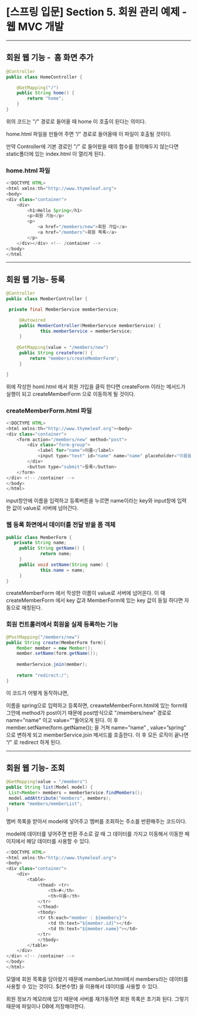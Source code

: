 # [스프링 입문] Section 5. 회원 관리 예제 - 웹 MVC 개발

---

## ****회원 웹 기능 -  홈 화면 추가****

```java
@Controller
public class HomeController {

    @GetMapping("/")
    public String home() {
        return "home";
    }
}
```

위의 코드는 "/" 경로로 들어올 때 home 이 호출이 된다는 의미다.

home.html 파일을 만들어 주면 “/” 경로로 들어올때 이 파일이 호출될 것이다.

만약 Controller에 기본 경로인 "/" 로 들어왔을 때의 함수를 정의해두지 않는다면 static폴더에 있는 index.html 이 열리게 된다.

### home.html 파일

```java
<!DOCTYPE HTML>
<html xmlns:th="http://www.thymeleaf.org">
<body>
<div class="container">
    <div>
        <h1>Hello Spring</h1>
        <p>회원 기능</p>
        <p>
            <a href="/members/new">회원 가입</a>
            <a href="/members">회원 목록</a>
        </p>
    </div></div> <!-- /container -->
</body>
</html
```

---

## 회원 웹 기능- 등록

```java
@Controller
public class MemberController {

 private final MemberService memberService;

	 @Autowired
	 public MemberController(MemberService memberService) {
			 this.memberService = memberService;
	 }
	 
	@GetMapping(value = "/members/new")
	 public String createForm() {
		 return "members/createMemberForm";
	 }

}
```

위에 작성한 homl.html 에서 회원 가입을 클릭 한다면 createForm 이라는 메서드가 실행이 되고 createMemberForm 으로 이동하게 될 것이다.

### createMemberForm.html 파일

```java
<!DOCTYPE HTML>
<html xmlns:th="http://www.thymeleaf.org"><body>
<div class="container">
    <form action="/members/new" method="post">
        <div class="form-group">
            <label for="name">이름</label>
            <input type="text" id="name" name="name" placeholder="이름을 입력하세요">
        </div>
        <button type="submit">등록</button>
    </form>
</div> <!-- /container -->
</body>
</html>
```

input창안에 이름을 입력하고 등록버튼을 누르면 name이라는 key와 input창에 입력한 값이 value로 서버에 넘어간다.

### 웹 등록 화면에서 데이터를 전달 받을 폼 객체

```java
public class MemberForm {
   private String name;
	 public String getName() {
			 return name;
	 }
	 public void setName(String name) {
			 this.name = name;
	 }
}
```

createMemberForm 에서 작성한 이름이 value로 서버에 넘어온다. 이 때 createMemberForm 에서 key 값과 MemberForm에 있는 key 값이 동일 하다면 자동으로 매칭된다.

### 회원 컨트롤러에서 회원을 실제 등록하는 기능

```java
@PostMapping("/members/new")
public String create(MemberForm form){
    Member member = new Member();
    member.setName(form.getName());
 
    memberService.join(member);
 
    return "redirect:/";
}
```

이 코드가 어떻게 동작하냐면,

이름을 spring으로 입력하고 등록하면, creawteMemberForm.html에 있는 form태그안에 method가 post이기 때문에 post방식으로 "/members/new" 경로로 name="name" 이고 value=""들어오게 된다. 이 후 member.setName(form.getName()); 을 거쳐 name=”name” , value=”spring” 으로 변하게 되고 memberService.join 메서드를 호출한다. 이 후 모든 로직이 끝나면 “/” 로 redirect 하게 된다.

---

## 회원 웹 기능- 조회

```java
@GetMapping(value = "/members")
public String list(Model model) {
 List<Member> members = memberService.findMembers();
 model.addAttribute("members", members);
 return "members/memberList";
}
```

멤버 목록을 받아서 model에 넣어주고 멤버를 조회하는 주소를 반환해주는 코드이다.

model에 데이터를 넣어주면 반환 주소로 갈 때 그 데이터를 가지고 이동해서 이동한 페이지에서 해당 데이터를 사용할 수 있다.

```java
<!DOCTYPE HTML>
<html xmlns:th="http://www.thymeleaf.org">
<body>
<div class="container">
    <div>
        <table>
            <thead> <tr>
                <th>#</th>
                <th>이름</th>
            </tr>
            </thead>
            <tbody>
            <tr th:each="member : ${members}">
                <td th:text="${member.id}"></td>
                <td th:text="${member.name}"></td>
            </tr>
            </tbody>
        </table>
    </div>
</div> <!-- /container -->
</body>
</html>
```

모델에 회원 목록을 담아왔기 때문에 memberList.html에서 members라는 데이터를 사용할 수 있는 것이다. ${변수명} 을 이용해서 데이터를 사용할 수 있다.

회원 정보가 메모리에 있기 때문에 서버를 재가동하면 회원 목록은 초기화 된다. 그렇기 때문에 파일이나 DB에 저장해야한다.